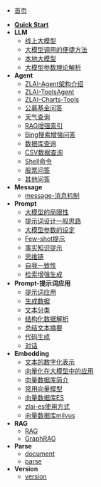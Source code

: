 - [首页]()
* [**Quick Start**](quick_start.md)
* **LLM**
  * [线上大模型](llm/zlai-llm-01.md)
  * [大模型调用的便捷方法](llm/zlai-llm-02.md)
  * [本地大模型](llm/zlai-llm-03.md)
  * [大模型参数理论解析](llm/zlai-llm-04.md)
* **Agent**
  * [ZLAI-Agent架构介绍](agent/zlai-agent-01.md)
  * [ZLAI-ToolsAgent](agent/zlai-agent-tools.md)
  * [ZLAI-Charts-Tools](agent/zlai-charts-tools)
  * [公募基金问答](agent/zlai-agent-fund)
  * [天气查询](agent/zlai-agent-02.md)
  * [RAG增强索引](agent/zlai-agent-rag)
  * [Bing搜索增强问答](agent/zlai-agent-bing)
  * [数据库查询](agent/zlai-agent-03.md)
  * [CSV数据查询](agent/zlai-agent-04.md)
  * [Shell命令](agent/zlai-agent-07)
  * [股票问答](agent/zlai-agent-09)
  * [其他问答](agent/zlai-agent-10)
* **Message**
  * [message-消息机制](message/zlai-message-01.md)
* **Prompt**
  * [大模型的局限性](prompt/zlai-prompt-01.md)
  * [提示词设计一般思路](prompt/zlai-prompt-02.md)
  * [大模型参数的设定](prompt/zlai-prompt-03.md)
  * [Few-shot提示](prompt/zlai-prompt-04.md)
  * [事实知识提示](prompt/zlai-prompt-05.md)
  * [思维链](prompt/zlai-prompt-06.md)
  * [自我一致性](prompt/zlai-prompt-07.md)
  * [检索增强生成](prompt/zlai-prompt-08.md)
* **Prompt-提示词应用**
  * [提示词应用](prompt-apply/zlai-prompt-apply-01.md)
  * [生成数据](prompt-apply/zlai-prompt-apply-02.md)
  * [文本分类](prompt-apply/zlai-prompt-apply-03.md)
  * [结构化数据解析](prompt-apply/zlai-prompt-apply-04.md)
  * [总结文本摘要](prompt-apply/zlai-prompt-apply-06.md)
  * [代码生成](prompt-apply/zlai-prompt-apply-07.md)
  * [对话](prompt-apply/zlai-prompt-apply-08.md)
* **Embedding**
  * [文本的数字化表示](embedding/zlai-embedding-01.md)
  * [向量化在大模型中的应用](embedding/zlai-embedding-02.md)
  * [向量数据库简介](embedding/zlai-embedding-03.md)
  * [常用向量模型](embedding/zlai-embedding-x.md)
  * [向量数据库ES](embedding/zlai-elasticsearch-01.md)
  * [zlai-es使用方式](embedding/zlai-elasticsearch-02.md)
  * [向量数据库milvus](embedding/milvus.md)
* **RAG**
  * [RAG](rag/zlai-rag-01.md)
  * [GraphRAG](rag/graph_rag.md)
* **Parse**
  * [document](parse/zlai-document.md)
  * [parse](parse/zlai-parse-01.md)
* **Version**
  * [version](version/version)